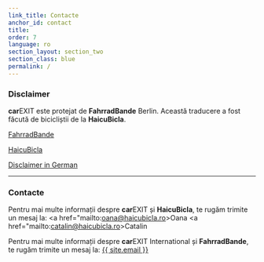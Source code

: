 ```yaml
---
link_title: Contacte
anchor_id: contact
title:
order: 7
language: ro
section_layout: section_two
section_class: blue
permalink: /
---
```


### Disclaimer
**car**EXIT este protejat de **FahrradBande** Berlin. Această traducere a fost făcută de bicicliștii de la **HaicuBicla**.

<a href="http://mitradgelegenheit.org/" target="_blank">FahrradBande</a>

<a href="https://www.facebook.com/HaicuBicla/" target="_blank">HaicuBicla</a>

[Disclaimer in German](/de/impressum.html)

***

### Contacte
Pentru mai multe informații despre **car**EXIT și **HaicuBicla**, te rugăm trimite un mesaj la: 
<a href="mailto:oana@haicubicla.ro>Oana</a>
<a href="mailto:catalin@haicubicla.ro>Catalin</a>  

Pentru mai multe informații despre **car**EXIT International și **FahrradBande**, te rugăm trimite un mesaj la: 
<a href="mailto:{{ site.email }}">{{ site.email }}</a>
